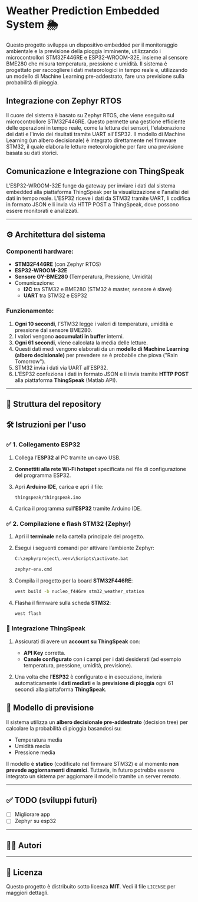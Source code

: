 # Weather Prediction Embedded System 🌦️

Questo progetto sviluppa un dispositivo embedded per il monitoraggio ambientale e la previsione della pioggia imminente, utilizzando i microcontrollori STM32F446RE e ESP32-WROOM-32E, insieme al sensore BME280 che misura temperatura, pressione e umidità. Il sistema è progettato per raccogliere i dati meteorologici in tempo reale e, utilizzando un modello di Machine Learning pre-addestrato, fare una previsione sulla probabilità di pioggia.

## Integrazione con Zephyr RTOS
Il cuore del sistema è basato su Zephyr RTOS, che viene eseguito sul microcontrollore STM32F446RE. Questo permette una gestione efficiente delle operazioni in tempo reale, come la lettura dei sensori, l'elaborazione dei dati e l'invio dei risultati tramite UART all'ESP32. Il modello di Machine Learning (un albero decisionale) è integrato direttamente nel firmware STM32, il quale elabora le letture meteorologiche per fare una previsione basata su dati storici.

## Comunicazione e Integrazione con ThingSpeak
L'ESP32-WROOM-32E funge da gateway per inviare i dati dal sistema embedded alla piattaforma ThingSpeak per la visualizzazione e l'analisi dei dati in tempo reale. L'ESP32 riceve i dati da STM32 tramite UART, li codifica in formato JSON e li invia via HTTP POST a ThingSpeak, dove possono essere monitorati e analizzati.

---

## ⚙️ Architettura del sistema

### Componenti hardware:

- **STM32F446RE** (con Zephyr RTOS)
- **ESP32-WROOM-32E**
- **Sensore GY-BME280** (Temperatura, Pressione, Umidità)
- Comunicazione:
  - **I2C** tra STM32 e BME280 (STM32 è master, sensore è slave)
  - **UART** tra STM32 e ESP32

### Funzionamento:

1. **Ogni 10 secondi**, l’STM32 legge i valori di temperatura, umidità e pressione dal sensore BME280.
2. I valori vengono **accumulati in buffer** interni.
3. **Ogni 61 secondi**, viene calcolata la media delle letture.
4. Questi dati medi vengono elaborati da un **modello di Machine Learning (albero decisionale)** per prevedere se è probabile che piova ("Rain Tomorrow").
5. STM32 invia i dati via UART all’ESP32.
6. L’ESP32 confeziona i dati in formato JSON e li invia tramite **HTTP POST** alla piattaforma **ThingSpeak** (Matlab API).

---

## 📂 Struttura del repository

## 🛠️ Istruzioni per l'uso

### ✅ 1. Collegamento ESP32

1. Collega l’**ESP32** al PC tramite un cavo USB.
2. **Connettiti alla rete Wi-Fi hotspot** specificata nel file di configurazione del programma ESP32.
3. Apri **Arduino IDE**, carica e apri il file:

    ```
    thingspeak/thingspeak.ino
    ```
4. Carica il programma sull’**ESP32** tramite Arduino IDE.



### ✅ 2. Compilazione e flash STM32 (Zephyr)

1. Apri il **terminale** nella cartella principale del progetto.
2. Esegui i seguenti comandi per attivare l’ambiente Zephyr:

    ```bash
    C:\zephyrproject\.venv\Scripts\activate.bat
    ```

    ```bash
    zephyr-env.cmd
    ```

3. Compila il progetto per la board **STM32F446RE**:

    ```bash
    west build -b nucleo_f446re stm32_weather_station
    ```

4. Flasha il firmware sulla scheda **STM32**:

    ```bash
    west flash
    ```



### 📡 Integrazione ThingSpeak

1. Assicurati di avere un **account su ThingSpeak** con:
   - **API Key** corretta.
   - **Canale configurato** con i campi per i dati desiderati (ad esempio temperatura, pressione, umidità, previsione).

2. Una volta che l’**ESP32** è configurato e in esecuzione, invierà automaticamente i **dati mediati** e la **previsione di pioggia** ogni 61 secondi alla piattaforma **ThingSpeak**.


## 🤖 Modello di previsione

Il sistema utilizza un **albero decisionale pre-addestrato** (decision tree) per calcolare la probabilità di pioggia basandosi su:

- Temperatura media
- Umidità media
- Pressione media

Il modello è **statico** (codificato nel firmware STM32) e al momento **non prevede aggiornamenti dinamici**. Tuttavia, in futuro potrebbe essere integrato un sistema per aggiornare il modello tramite un server remoto.

---

## ✅ TODO (sviluppi futuri)

- [ ] Migliorare app
- [ ] Zephyr su esp32

---

## 👨‍💻 Autori



---

## 📝 Licenza

Questo progetto è distribuito sotto licenza **MIT**. Vedi il file `LICENSE` per maggiori dettagli.
